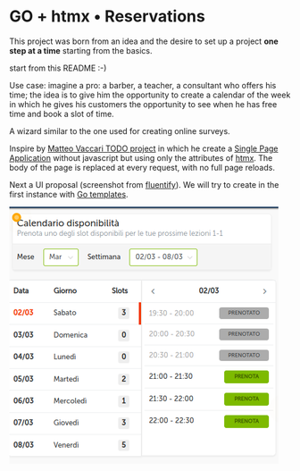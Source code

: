# GO + htmx • Reservations

This project was born from an idea and the desire to set up a project __one step at a time__ starting from the basics.

start from this README :-) 

Use case:
imagine a pro: a barber, a teacher, a consultant who offers his time;
the idea is to give him the opportunity to create a calendar of the week in which he gives his customers 
the opportunity to see when he has free time and book a slot of time.

A wizard similar to the one used for creating online surveys.

Inspire by [Matteo Vaccari TODO project](https://github.com/xpmatteo/todomvc-golang) in which he 
create a [Single Page Application](https://it.wikipedia.org/wiki/Single-page_application) without javascript but 
using only the attributes of [htmx](https://htmx.org).  The body of the page is replaced at every request, with no full page reloads.

Next a UI proposal (screenshot from [fluentify](https://www.fluentify.com/)). We will try to create in the first instance with [Go templates](https://blog.gopheracademy.com/advent-2017/using-go-templates/).

![public/reservation_ui.png](public/reservation_ui.png)